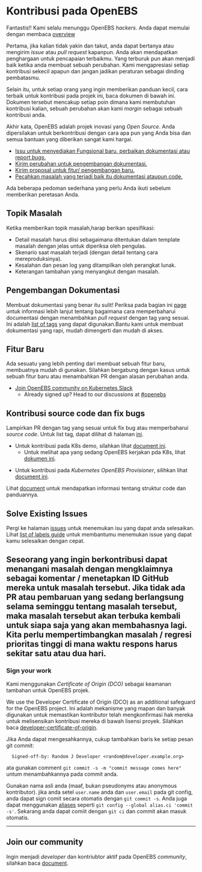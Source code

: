 # Kontribusi pada OpenEBS

Fantastis!! Kami selalu menunggu OpenEBS _hackers_. Anda dapat memulai dengan membaca [overview](./contribute/design/README.md)

Pertama, jika kalian tidak yakin dan takut, anda dapat bertanya atau mengirim _issue_ atau _pull request_ kapanpun. Anda akan mendapatkan penghargaan untuk pencapaian terbaikmu. Yang terburuk pun akan menjadi baik ketika anda membuat sebuah perubahan. Kami mengapresiasi setiap kontribusi sekecil apapun dan jangan jadikan peraturan sebagai dinding pembatasmu.

Selain itu, untuk setiap orang yang ingin memberikan panduan kecil, cara terbaik untuk kontribusi pada projek ini, baca dokumen di bawah ini. Dokumen tersebut mencakup setiap poin dimana kami membutuhan kontribusi kalian, sebuah perubahan akan kami _margin_ sebagai sebuah kontribusi anda.

Akhir kata, OpenEBS adalah projek inovasi yang _Open Source_. Anda dipersilakan untuk berkontribusi dengan cara apa pun yang Anda bisa dan semua bantuan yang diberikan sangat kami hargai.

- [Issu untuk menyediakan Fungsional baru, perbaikan dokumentasi atau report _bugs_.](#topik-masalah)
- [Kirim perubahan untuk pengembangan dokumentasi.](#pengembangan-dokumentasi)
- [Kirim proposal untuk fitur/ pengembangan baru.](#fitur-baru)
- [Pecahkan masalah yang terjadi baik itu dokumentasi ataupun code.](#kontribusi-source-code-dan-fix-bugs)

Ada beberapa pedoman sederhana yang perlu Anda ikuti sebelum memberikan peretasan Anda.

## Topik Masalah

Ketika memberikan topik masalah,harap berikan spesifikasi:

- Detail masalah harus diisi sebagaimana ditentukan dalam template masalah dengan jelas untuk diperiksa oleh pengulas.
- Skenario saat masalah terjadi (dengan detail tentang cara mereproduksinya).
- Kesalahan dan pesan log yang ditampilkan oleh perangkat lunak.
- Keterangan tambahan yang menyangkut dengan masalah.

## Pengembangan Dokumentasi

Membuat dokumentasi yang benar itu sulit! Periksa pada bagian ini [page](./contribute/CONTRIBUTING-TO-DEVELOPER-DOC.md) untuk informasi lebih lanjut tentang bagaimana cara memperbaharui documentasi dengan menambahkan _pull request_ dengan tag yang sesuai. Ini adalah [list of tags](./contribute/labels-of-issues.md) yang dapat digunakan.Bantu kami untuk membuat dokumentasi yang rapi, mudah dimengerti dan mudah di akses.

## Fitur Baru

Ada sesuatu yang lebih penting dari membuat sebuah fitur baru, membuatnya mudah di gunakan. Silahkan bergabung dengan kasus untuk sebuah fitur baru atau menambahkan PR dengan alasan perubahan anda.

- [Join OpenEBS community on Kubernetes Slack](https://kubernetes.slack.com)
  - Already signed up? Head to our discussions at [#openebs](https://kubernetes.slack.com/messages/openebs/)

## Kontribusi source code dan fix bugs

Lampirkan PR dengan tag yang sesuai untuk fix bug atau memperbaharui _source code_. Untuk list tag, dapat dilihat di halaman [ini](./contribute/labels-of-issues.md).

- Untuk kontribusi pada K8s demo, silahkan lihat [document ini](./contribute/CONTRIBUTING-TO-K8S-DEMO.md).
  - Untuk melihat apa yang sedang OpenEBS kerjakan pda K8s, lihat [dokumen ini](https://openebs.io/docs).

* Untuk kontribusi pada _Kubernetes OpenEBS Provisioner_, silihkan lihat [document ini](./contribute/CONTRIBUTING-TO-KUBERNETES-OPENEBS-PROVISIONER.md).

Lihat [document](./contribute/design/code-structuring.md) untuk mendapatkan informasi tentang struktur code dan panduannya.

## Solve Existing Issues

Pergi ke halaman [issues](https://github.com/openebs/openebs/issues) untuk menemukan isu yang dapat anda selesaikan. Lihat [list of labels guide](./contribute/labels-of-issues.md) untuk membantumu menemukan issue yang dapat kamu selesaikan dengan cepat.

## Seseorang yang ingin berkontribusi dapat menangani masalah dengan mengklaimnya sebagai komentar / menetapkan ID GitHub mereka untuk masalah tersebut. Jika tidak ada PR atau pembaruan yang sedang berlangsung selama seminggu tentang masalah tersebut, maka masalah tersebut akan terbuka kembali untuk siapa saja yang akan membahasnya lagi. Kita perlu mempertimbangkan masalah / regresi prioritas tinggi di mana waktu respons harus sekitar satu atau dua hari.

### Sign your work

Kami menggunakan _Certificate of Origin (DCO)_ sebagai keamanan tambahan untuk OpenEBS projek.

We use the Developer Certificate of Origin (DCO) as an additional safeguard for the OpenEBS project. Ini adalah mekanisme yang mapan dan banyak digunakan untuk memastikan kontributor telah mengkonfirmasi hak mereka untuk melisensikan kontribusi mereka di bawah lisensi proyek. Silahkan baca [developer-certificate-of-origin](./contribute/developer-certificate-of-origin).

Jika Anda dapat mengesahkannya, cukup tambahkan baris ke setiap pesan git commit:

```
  Signed-off-by: Random J Developer <random@developer.example.org>
```

ata gunakan comment `git commit -s -m "commit message comes here"` untum menambahkannya pada commit anda.

Gunakan nama asli anda (maaf, bukan pseudonyms atau anonymous kontributor). jika anda setel `user.name` anda dan `user.email` pada git config, anda dapat sign comit secara otomatis dengan `git commit -s`. Anda juga dapat menggunakan [aliases](https://git-scm.com/book/en/v2/Git-Basics-Git-Aliases) seperti `git config --global alias.ci 'commit -s'`. Sekarang anda dapat comiit dengan `git ci` dan commit akan masuk otomatis.

---

## Join our community

Ingin menjadi _developer_ dan kontriubtor aktif pada OpenEBS _community_, silahkan baca [document](./community/README.md).
